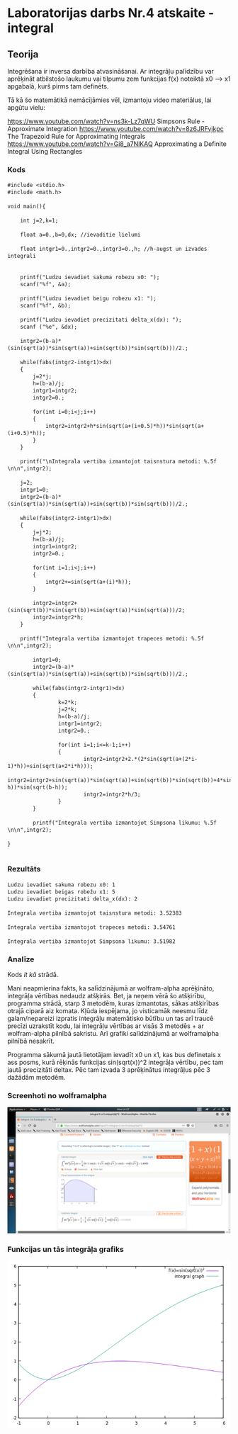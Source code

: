 <!-- https://help.github.com/en/github/writing-on-github/basic-writing-and-formatting-syntax -->
# Laboratorijas darbs Nr.4 atskaite - integral

## Teorija
Integrēšana ir inversa darbība atvasināšanai. Ar integrāļu palīdzību var aprēķināt atbilstošo laukumu vai tilpumu zem funkcijas f(x) noteiktā x0 --> x1 apgabalā, kurš pirms tam definēts.

Tā kā šo matemātikā nemācījāmies vēl, izmantoju video materiālus, lai apgūtu vielu:

https://www.youtube.com/watch?v=ns3k-Lz7qWU Simpsons Rule - Approximate Integration
https://www.youtube.com/watch?v=8z6JRFvjkpc The Trapezoid Rule for Approximating Integrals
https://www.youtube.com/watch?v=Gi8_a7NlKAQ Approximating a Definite Integral Using Rectangles


### Kods
```
#include <stdio.h>
#include <math.h>

void main(){

	int j=2,k=1;

	float a=0.,b=0,dx; //ievaditie lielumi

	float intgr1=0.,intgr2=0.,intgr3=0.,h; //h-augst un izvades integrali


	printf("Ludzu ievadiet sakuma robezu x0: ");
	scanf("%f", &a);

	printf("Ludzu ievadiet beigu robezu x1: ");
	scanf("%f", &b);

	printf("Ludzu ievadiet precizitati delta_x(dx): ");
	scanf ("%e", &dx);

	intgr2=(b-a)*(sin(sqrt(a))*sin(sqrt(a))+sin(sqrt(b))*sin(sqrt(b)))/2.;

	while(fabs(intgr2-intgr1)>dx)
	{
		j=2*j;
		h=(b-a)/j;
		intgr1=intgr2;
		intgr2=0.;

		for(int i=0;i<j;i++)
		{
			intgr2=intgr2+h*sin(sqrt(a+(i+0.5)*h))*sin(sqrt(a+(i+0.5)*h));
		}
	}

	printf("\nIntegrala vertiba izmantojot taisnstura metodi: %.5f \n\n",intgr2);

	j=2;
	intgr1=0;
	intgr2=(b-a)*(sin(sqrt(a))*sin(sqrt(a))+sin(sqrt(b))*sin(sqrt(b)))/2.;

	while(fabs(intgr2-intgr1)>dx)
	{
		j=j*2;
		h=(b-a)/j;
		intgr1=intgr2;
		intgr2=0.;

		for(int i=1;i<j;i++)
		{
			intgr2+=sin(sqrt(a+(i)*h));
		}

		intgr2=intgr2+(sin(sqrt(b))*sin(sqrt(b))+sin(sqrt(a))*sin(sqrt(a)))/2;
		intgr2=intgr2*h;
	}

	printf("Integrala vertiba izmantojot trapeces metodi: %.5f \n\n",intgr2);

        intgr1=0;
        intgr2=(b-a)*(sin(sqrt(a))*sin(sqrt(a))+sin(sqrt(b))*sin(sqrt(b)))/2.;

        while(fabs(intgr2-intgr1)>dx)
        {
                k=2*k;
                j=2*k;
                h=(b-a)/j;
                intgr1=intgr2;
                intgr2=0.;

                for(int i=1;i<=k-1;i++)
                {
                        intgr2=intgr2+2.*(2*sin(sqrt(a+(2*i-1)*h))+sin(sqrt(a+2*i*h)));
                        intgr2=intgr2+sin(sqrt(a))*sin(sqrt(a))+sin(sqrt(b))*sin(sqrt(b))+4*sin(sqrt(b-h))*sin(sqrt(b-h));
                        intgr2=intgr2*h/3;
                }
        }

        printf("Integrala vertiba izmantojot Simpsona likumu: %.5f \n\n",intgr2);

}
 
```  

### Rezultāts
```
Ludzu ievadiet sakuma robezu x0: 1
Ludzu ievadiet beigas robežu x1: 5
Ludzu ievadiet precizitati delta_x(dx): 2

Integrala vertiba izmantojot taisnstura metodi: 3.52383

Integrala vertiba izmantojot trapeces metodi: 3.54761

Integrala vertiba izmantojot Simpsona likumu: 3.51982
```

### Analīze

Kods *it kā* strādā. 

Mani neapmierina fakts, ka salīdzinājumā ar wolfram-alpha aprēķināto, integrāļa vērtības nedaudz atšķirās. 
Bet, ja neņem vērā šo atšķirību, programma strādā, starp 3 metodēm, kuras izmantotas, sākas atšķirības otrajā ciparā aiz komata.
Kļūda iespējama, jo visticamāk neesmu līdz galam/nepareizi izpratis integrāļu matemātisko būtību un tas arī traucē precīzi uzrakstīt kodu, lai integrāļu vērtības ar visās 3 metodēs + ar wolfram-alpha pilnībā sakristu. Arī grafiki salīdzinājumā ar wolframalpha pilnībā nesakrīt.

Programma sākumā jautā lietotājam ievadīt x0 un x1, kas bus definetais x ass posms, kurā rēķinās funkcijas sin(sqrt(x))^2 integrāļa vērtību, pec tam jautā precizitāti deltax. Pēc tam izvada 3 aprēķinātus integrāļus pēc 3 dažādām metodēm.

### Screenhoti no wolframalpha

![WolframAlpha](https://github.com/DaButter/RTR105/blob/master/darbi/4ld_integral/wolframalpha_integral1to5.png)

### Funkcijas un tās integrāļa grafiks

![graph](https://github.com/DaButter/RTR105/blob/master/darbi/4ld_integral/integral_graph.png)

